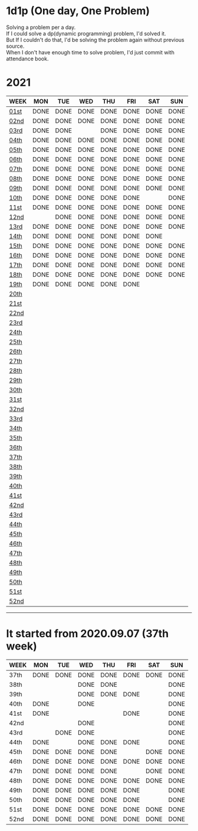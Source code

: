 # 1d1p (One day, One Problem)
Solving a problem per a day. <br>
If I could solve a dp(dynamic programming) problem, I'd solved it. <br>
But If I couldn't do that, I'd be solving the problem again without previous source. <br> 
When I don't have enough time to solve problem, I'd just commit with attendance book. <br>

# 2021
WEEK                          | MON  | TUE  | WED  | THU  | FRI  | SAT  | SUN
----                          | ---- | ---- | ---- | ---- | ---- | ---- | ----
[01st](./2021/01st/README.md) | DONE | DONE | DONE | DONE | DONE | DONE | DONE
[02nd](./2021/02nd/README.md) | DONE | DONE | DONE | DONE | DONE | DONE | DONE
[03rd](./2021/03rd/README.md) | DONE | DONE |      | DONE | DONE | DONE | DONE
[04th](./2021/04th/README.md) | DONE | DONE | DONE | DONE | DONE | DONE | DONE
[05th](./2021/05th/README.md) | DONE | DONE | DONE | DONE | DONE | DONE | DONE
[06th](./2021/06th/README.md) | DONE | DONE | DONE | DONE | DONE | DONE | DONE
[07th](./2021/07th/README.md) | DONE | DONE | DONE | DONE | DONE | DONE | DONE 
[08th](./2021/08th/README.md) | DONE | DONE | DONE | DONE | DONE | DONE | DONE
[09th](./2021/09th/README.md) | DONE | DONE | DONE | DONE | DONE | DONE | DONE
[10th](./2021/10th/README.md) | DONE | DONE | DONE | DONE | DONE |      | DONE
[11st](./2021/11st/README.md) | DONE | DONE | DONE | DONE | DONE | DONE | DONE
[12nd](./2021/12nd/README.md) |      | DONE | DONE | DONE | DONE | DONE | DONE
[13rd](./2021/13rd/README.md) | DONE | DONE | DONE | DONE | DONE | DONE | DONE
[14th](./2021/14th/README.md) | DONE | DONE | DONE | DONE | DONE | DONE |     
[15th](./2021/15th/README.md) | DONE | DONE | DONE | DONE | DONE | DONE | DONE
[16th](./2021/16th/README.md) | DONE | DONE | DONE | DONE | DONE | DONE | DONE
[17th](./2021/17th/README.md) | DONE | DONE | DONE | DONE | DONE | DONE | DONE
[18th](./2021/18th/README.md) | DONE | DONE | DONE | DONE | DONE | DONE | DONE
[19th](./2021/19th/README.md) | DONE | DONE | DONE | DONE | DONE |      |     
[20th](./2021/20th/README.md) |      |      |      |      |      |      |     
[21st](./2021/21st/README.md) |      |      |      |      |      |      |     
[22nd](./2021/22nd/README.md) |      |      |      |      |      |      |     
[23rd](./2021/23rd/README.md) |      |      |      |      |      |      |     
[24th](./2021/24th/README.md) |      |      |      |      |      |      |     
[25th](./2021/25th/README.md) |      |      |      |      |      |      |     
[26th](./2021/26th/README.md) |      |      |      |      |      |      |     
[27th](./2021/27th/README.md) |      |      |      |      |      |      |     
[28th](./2021/28th/README.md) |      |      |      |      |      |      |     
[29th](./2021/29th/README.md) |      |      |      |      |      |      |     
[30th](./2021/30th/README.md) |      |      |      |      |      |      |     
[31st](./2021/31st/README.md) |      |      |      |      |      |      |     
[32nd](./2021/32nd/README.md) |      |      |      |      |      |      |     
[33rd](./2021/33rd/README.md) |      |      |      |      |      |      |     
[34th](./2021/34th/README.md) |      |      |      |      |      |      |     
[35th](./2021/35th/README.md) |      |      |      |      |      |      |     
[36th](./2021/36th/README.md) |      |      |      |      |      |      |     
[37th](./2021/37th/README.md) |      |      |      |      |      |      |     
[38th](./2021/38th/README.md) |      |      |      |      |      |      |     
[39th](./2021/39th/README.md) |      |      |      |      |      |      |     
[40th](./2021/40th/README.md) |      |      |      |      |      |      |     
[41st](./2021/41st/README.md) |      |      |      |      |      |      |     
[42nd](./2021/42nd/README.md) |      |      |      |      |      |      |     
[43rd](./2021/43rd/README.md) |      |      |      |      |      |      |     
[44th](./2021/44th/README.md) |      |      |      |      |      |      |     
[45th](./2021/45th/README.md) |      |      |      |      |      |      |     
[46th](./2021/46th/README.md) |      |      |      |      |      |      |     
[47th](./2021/47th/README.md) |      |      |      |      |      |      |     
[48th](./2021/48th/README.md) |      |      |      |      |      |      |     
[49th](./2021/49th/README.md) |      |      |      |      |      |      |     
[50th](./2021/50th/README.md) |      |      |      |      |      |      |     
[51st](./2021/51st/README.md) |      |      |      |      |      |      |     
[52nd](./2021/52nd/README.md) |      |      |      |      |      |      |     

------------------------------------------------------

# It started from 2020.09.07 (37th week)
WEEK | MON  | TUE  | WED  | THU  | FRI  | SAT  | SUN
---- | ---- | ---- | ---- | ---- | ---- | ---- | ----
37th | DONE | DONE | DONE | DONE | DONE | DONE | DONE
38th |      |      | DONE | DONE |      |      | DONE
39th |      |      | DONE | DONE | DONE |      | DONE
40th | DONE |      | DONE |      |      |      | DONE
41st | DONE |      |      |      | DONE |      | DONE 
42nd |      |      | DONE |      |      |      | DONE
43rd |      | DONE | DONE |      |      |      | DONE
44th | DONE |      | DONE | DONE | DONE |      | DONE
45th | DONE | DONE | DONE | DONE |      | DONE | DONE
46th | DONE | DONE | DONE | DONE | DONE | DONE | DONE
47th | DONE | DONE | DONE | DONE |      | DONE | DONE
48th | DONE | DONE | DONE | DONE | DONE | DONE | DONE
49th | DONE | DONE | DONE | DONE | DONE |      | DONE
50th | DONE | DONE | DONE | DONE | DONE |      | DONE
51st | DONE | DONE | DONE | DONE | DONE | DONE | DONE
52nd | DONE | DONE | DONE | DONE | DONE | DONE | DONE

